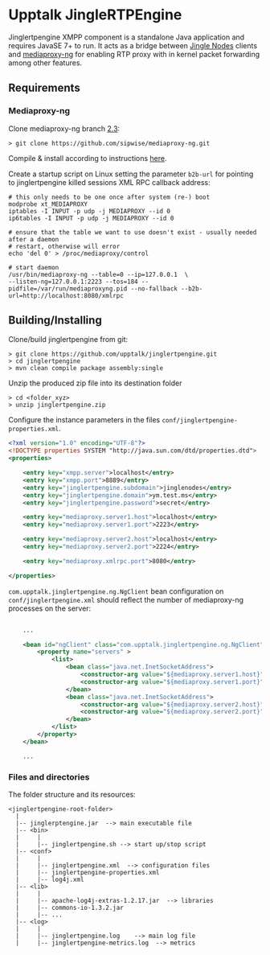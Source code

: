 Upptalk JingleRTPEngine
=======================


Jinglertpengine XMPP component is a standalone Java application and requires JavaSE 7+ to run.
It acts as a bridge between [Jingle Nodes](http://xmpp.org/extensions/xep-0278.html) clients and [mediaproxy-ng](https://github.com/sipwise/mediaproxy-ng) for enabling RTP proxy with
in kernel packet forwarding among other features.

## Requirements

### Mediaproxy-ng

Clone mediaproxy-ng branch [2.3](https://github.com/sipwise/mediaproxy-ng/tree/2.3):

```
> git clone https://github.com/sipwise/mediaproxy-ng.git

```

Compile & install according to instructions [here](https://github.com/sipwise/mediaproxy-ng/tree/2.3#manual-compilation).

Create a startup script on Linux setting the parameter ```b2b-url``` for pointing to jinglertpengine killed sessions XML RPC
callback address:
```
# this only needs to be one once after system (re-) boot
modprobe xt_MEDIAPROXY
iptables -I INPUT -p udp -j MEDIAPROXY --id 0
ip6tables -I INPUT -p udp -j MEDIAPROXY --id 0

# ensure that the table we want to use doesn't exist - usually needed after a daemon
# restart, otherwise will error
echo 'del 0' > /proc/mediaproxy/control

# start daemon
/usr/bin/mediaproxy-ng --table=0 --ip=127.0.0.1  \
--listen-ng=127.0.0.1:2223 --tos=184 --pidfile=/var/run/mediaproxyng.pid --no-fallback --b2b-url=http://localhost:8080/xmlrpc
```

## Building/Installing

Clone/build jinglertpengine from git:

```
> git clone https://github.com/upptalk/jinglertpengine.git
> cd jinglertpengine
> mvn clean compile package assembly:single

```

Unzip the produced zip file into its destination folder

```
> cd <folder_xyz>
> unzip jinglertpengine.zip
```

Configure the instance parameters in the files ```conf/jinglertpengine-properties.xml```.

```xml
<?xml version="1.0" encoding="UTF-8"?>
<!DOCTYPE properties SYSTEM "http://java.sun.com/dtd/properties.dtd">
<properties>

    <entry key="xmpp.server">localhost</entry>
    <entry key="xmpp.port">8889</entry>
    <entry key="jinglertpengine.subdomain">jinglenodes</entry>
    <entry key="jinglertpengine.domain">ym.test.ms</entry>
    <entry key="jinglertpengine.password">secret</entry>

    <entry key="mediaproxy.server1.host">localhost</entry>
    <entry key="mediaproxy.server1.port">2223</entry>

    <entry key="mediaproxy.server2.host">localhost</entry>
    <entry key="mediaproxy.server2.port">2224</entry>

    <entry key="mediaproxy.xmlrpc.port">8080</entry>

</properties>
```

```com.upptalk.jinglertpengine.ng.NgClient``` bean configuration on ```conf/jinglertpengine.xml``` should reflect
the number of mediaproxy-ng processes on the server:

```xml

    ...

    <bean id="ngClient" class="com.upptalk.jinglertpengine.ng.NgClient">
        <property name="servers" >
            <list>
                <bean class="java.net.InetSocketAddress">
                    <constructor-arg value="${mediaproxy.server1.host}"/>
                    <constructor-arg value="${mediaproxy.server1.port}"/>
                </bean>
                <bean class="java.net.InetSocketAddress">
                    <constructor-arg value="${mediaproxy.server2.host}"/>
                    <constructor-arg value="${mediaproxy.server2.port}"/>
                </bean>
            </list>
        </property>
    </bean>

    ...

```

### Files and directories

The folder structure and its resources:

```
<jinglertpengine-root-folder>
  |
  |-- jinglerptengine.jar  --> main executable file
  |-- <bin>
  |     |
  |     |-- jinglertpengine.sh --> start up/stop script
  |-- <conf>
  |     |
  |     |-- jinglertpengine.xml  --> configuration files
  |     |-- jinglertpengine-properties.xml
  |     |-- log4j.xml
  |-- <lib>
  |     |
  |     |-- apache-log4j-extras-1.2.17.jar  --> libraries
  |     |-- commons-io-1.3.2.jar
  |     |-- ...
  |-- <log>
  |     |
  |     |-- jinglertpengine.log    --> main log file
  |     |-- jinglertpengine-metrics.log  --> metrics
```
